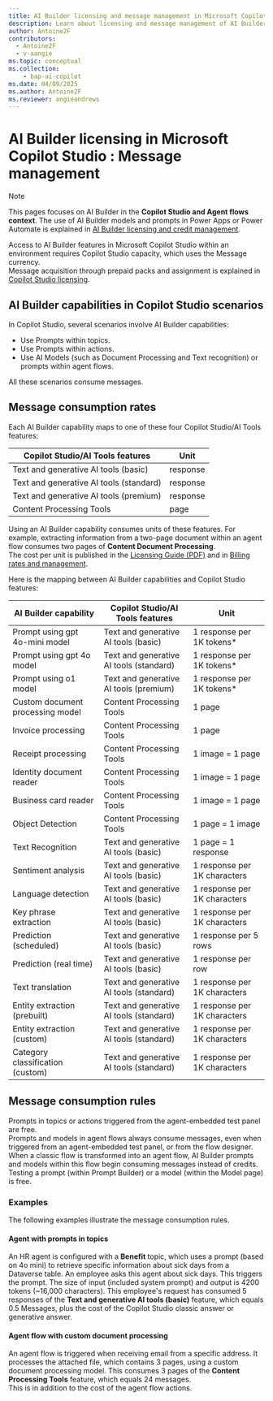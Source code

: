 ```yaml
---
title: AI Builder licensing and message management in Microsoft Copilot Studio
description: Learn about licensing and message management of AI Builder in Microsoft Copilot Studio
author: Antoine2F
contributors:
  - Antoine2F
  - v-aangie
ms.topic: conceptual
ms.collection: 
    - bap-ai-copilot
ms.date: 04/09/2025
ms.author: Antoine2F
ms.reviewer: angieandrews
---
```


# AI Builder licensing in Microsoft Copilot Studio : Message management

> [!NOTE]
> This pages focuses on AI Builder in the **Copilot Studio and Agent flows context**. The use of AI Builder models and prompts in Power Apps or Power Automate is explained in [AI Builder licensing and credit management](credit-management.md).

Access to AI Builder features in Microsoft Copilot Studio within an environment requires Copilot Studio capacity, which uses the Message currency.  
Message acquisition through prepaid packs and assignment is explained in
[Copilot Studio licensing](/microsoft-copilot-studio/billing-licensing).

## AI Builder capabilities in Copilot Studio scenarios

In Copilot Studio, several scenarios involve AI Builder capabilities:

 - Use Prompts within topics.
 - Use Prompts within actions.
 - Use AI Models (such as Document Processing and Text recognition) or prompts within agent flows.

All these scenarios consume messages.

## Message consumption rates

Each AI Builder capability maps to one of these four Copilot Studio/AI Tools features:
 
| Copilot Studio/AI Tools features         | Unit        |
|------------------------------------------|-------------|
|Text and generative AI tools (basic)      | response    |
|Text and generative AI tools (standard)   | response    |
|Text and generative AI tools (premium)    | response    |
| Content Processing Tools                 | page        |

Using an AI Builder capability consumes units of these features. For example, extracting information from a two-page document within an agent flow consumes two pages of **Content Document Processing**.  
The cost per unit is published in the [Licensing Guide (PDF)](https://go.microsoft.com/fwlink/?linkid=2085130) and in [Billing rates and management](/microsoft-copilot-studio/requirements-messages-management#message-scenarios).

Here is the mapping between AI Builder capabilities and Copilot Studio features:

 | AI Builder capability | Copilot Studio/AI Tools features | Unit |
|------------------------------------------|-------------|-------------|
| Prompt using gpt 4o-mini model      | Text and generative AI tools (basic)     | 1 response per 1K tokens*   |
| Prompt using gpt 4o model           | Text and generative AI tools (standard)  | 1 response per 1K tokens*   |
| Prompt using o1 model               | Text and generative AI tools (premium)   | 1 response per 1K tokens*   |
| Custom document processing model    | Content Processing Tools                 | 1 page                      |
| Invoice processing                  | Content Processing Tools                 | 1 page                      |
| Receipt processing                  | Content Processing Tools                 | 1 image = 1 page            |
| Identity document reader            | Content Processing Tools                 | 1 image = 1 page            |
| Business card reader                | Content Processing Tools                 | 1 image = 1 page            |
| Object Detection                    | Content Processing Tools                 | 1 page = 1 image            |
| Text Recognition                    | Text and generative AI tools (basic)     | 1 page = 1 response         |
| Sentiment analysis                  | Text and generative AI tools (basic)     | 1 response per 1K characters|
| Language detection                  | Text and generative AI tools (basic)     | 1 response per 1K characters|
| Key phrase extraction               | Text and generative AI tools (basic)     | 1 response per 1K characters|
| Prediction (scheduled)              | Text and generative AI tools (basic)     | 1 response per 5 rows       |
| Prediction (real time)              | Text and generative AI tools (basic)     | 1 response per row          |
| Text translation                    | Text and generative AI tools (standard)  | 1 response per 1K characters|
| Entity extraction (prebuilt)        | Text and generative AI tools (standard)  | 1 response per 1K characters|
| Entity extraction (custom)          | Text and generative AI tools (standard)  | 1 response per 1K characters|
| Category classification (custom)    | Text and generative AI tools (standard)  | 1 response per 1K characters|

## Message consumption rules

Prompts in topics or actions triggered from the agent-embedded test panel are free.  
Prompts and models in agent flows always consume messages, even when triggered from an agent-embedded test panel, or from the flow designer.
When a classic flow is transformed into an agent flow, AI Builder prompts and models within this flow begin consuming messages instead of credits.
Testing a prompt (within Prompt Builder) or a model (within the Model page) is free.

### Examples

The following examples illustrate the message consumption rules.

#### Agent with prompts in topics

An HR agent is configured with a **Benefit** topic, which uses a prompt (based on 4o mini) to retrieve specific information about sick days from a Dataverse table. An employee asks this agent about sick days. This triggers the prompt. The size of input (included system prompt) and output is 4200 tokens (~16,000 characters). 
This employee's request has consumed 5 responses of the **Text and generative AI tools (basic)** feature, which equals 0.5 Messages, plus the cost of the Copilot Studio classic answer or generative answer.

#### Agent flow with custom document processing

An agent flow is triggered when receiving email from a specific address. It processes the attached file, which contains 3 pages, using a custom document processing model. 
This consumes 3 pages of the **Content Processing Tools** feature, which equals 24 messages.  
This is in addition to the cost of the agent flow actions. 






